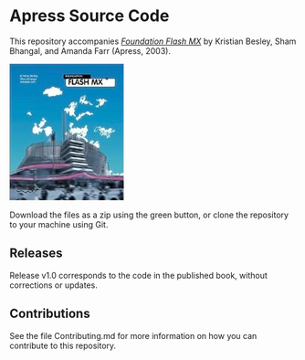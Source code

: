 # Apress Source Code

This repository accompanies [*Foundation Flash MX*](http://www.apress.com/9781590592298) by Kristian Besley, Sham Bhangal, and Amanda Farr (Apress, 2003).

![Cover image](9781590592298.jpg)

Download the files as a zip using the green button, or clone the repository to your machine using Git.

## Releases

Release v1.0 corresponds to the code in the published book, without corrections or updates.

## Contributions

See the file Contributing.md for more information on how you can contribute to this repository.
